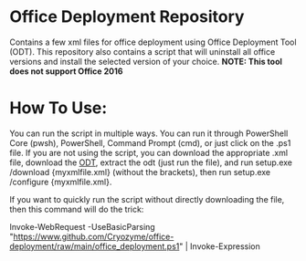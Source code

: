 # Office Deployment Repository
Contains a few xml files for office deployment using Office Deployment Tool (ODT). This repository also contains a script that will uninstall all office versions and install the selected version of your choice.
**NOTE: This tool does not support Office 2016**

# How To Use:
You can run the script in multiple ways. You can run it through PowerShell Core (pwsh), PowerShell, Command Prompt (cmd), or just click on the .ps1 file. If you are not using the script, you can download the appropriate .xml file, download the [ODT](https://go.microsoft.com/fwlink/p/?LinkID=626065), extract the odt (just run the file), and run setup.exe /download {myxmlfile.xml} (without the brackets), then run setup.exe /configure {myxmlfile.xml}.

If you want to quickly run the script without directly downloading the file, then this command will do the trick:

Invoke-WebRequest -UseBasicParsing "https://www.github.com/Cryozyme/office-deployment/raw/main/office_deployment.ps1" | Invoke-Expression
